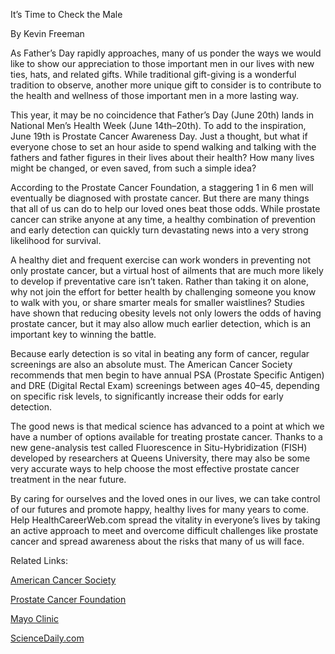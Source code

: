 It’s Time to Check the Male

By Kevin Freeman

As Father’s Day rapidly approaches, many of us ponder the ways we would like to show our appreciation to those important men in our lives with new ties, hats, and related gifts. While traditional gift-giving is a wonderful tradition to observe, another more unique gift to consider is to contribute to the health and wellness of those important men in a more lasting way. 

This year, it may be no coincidence that Father’s Day (June 20th) lands in National Men’s Health Week (June 14th–20th). To add to the inspiration, June 19th is Prostate Cancer Awareness Day. Just a thought, but what if everyone chose to set an hour aside to spend walking and talking with the fathers and father figures in their lives about their health? How many lives might be changed, or even saved, from such a simple idea?

According to the Prostate Cancer Foundation, a staggering 1 in 6 men will eventually be diagnosed with prostate cancer. But there are many things that all of us can do to help our loved ones beat those odds. While prostate cancer can strike anyone at any time, a healthy combination of prevention and early detection can quickly turn devastating news into a very strong likelihood for survival. 

A healthy diet and frequent exercise can work wonders in preventing not only prostate cancer, but a virtual host of ailments that are much more likely to develop if preventative care isn’t taken. Rather than taking it on alone, why not join the effort for better health by challenging someone you know to walk with you, or share smarter meals for smaller waistlines? Studies have shown that reducing obesity levels not only lowers the odds of having prostate cancer, but it may also allow much earlier detection, which is an important key to winning the battle. 

Because early detection is so vital in beating any form of cancer, regular screenings are also an absolute must. The American Cancer Society recommends that men begin to have annual PSA (Prostate Specific Antigen) and DRE (Digital Rectal Exam) screenings between ages 40–45, depending on specific risk levels, to significantly increase their odds for early detection. 

The good news is that medical science has advanced to a point at which we have a number of options available for treating prostate cancer. Thanks to a new gene-analysis test called Fluorescence in Situ-Hybridization (FISH) developed by researchers at Queens University, there may also be some very accurate ways to help choose the most effective prostate cancer treatment in the near future. 

By caring for ourselves and the loved ones in our lives, we can take control of our futures and promote happy, healthy lives for many years to come. Help HealthCareerWeb.com spread the vitality in everyone’s lives by taking an active approach to meet and overcome difficult challenges like prostate cancer and spread awareness about the risks that many of us will face.    

Related Links:

[American Cancer Society](http://www.cancer.org/docroot/home/index.asp)

[Prostate Cancer Foundation](http://www.pcf.org/site/c.leJRIROrEpH/b.5699537/k.BEF4/Home.htm)

[Mayo Clinic](http://www.mayoclinic.com/health/prostate-cancer/DS00043)

[ScienceDaily.com](http://www.sciencedaily.com/releases/2010/05/100512141916.htm)

